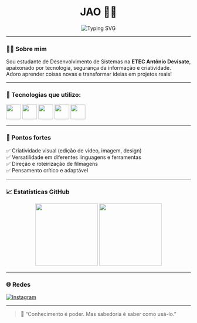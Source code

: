 <h1 align="center">JAO 👨‍💻</h1>

<p align="center">
  <img src="https://readme-typing-svg.herokuapp.com?font=Fira+Code&weight=500&size=22&pause=1000&color=00A8E8&center=true&vCenter=true&width=435&lines=Web+Developer;CyberSecurity+Enthusiast;Creative+Mind+%F0%9F%8E%A8" alt="Typing SVG" />
</p>

---

### 👨‍💼 Sobre mim
Sou estudante de Desenvolvimento de Sistemas na **ETEC Antônio Devisate**, apaixonado por tecnologia, segurança da informação e criatividade.  
Adoro aprender coisas novas e transformar ideias em projetos reais!

---

### 🚀 Tecnologias que utilizo:

<p align="left">
  <img src="https://cdn.jsdelivr.net/gh/devicons/devicon/icons/html5/html5-original.svg" width="40" height="40"/>
  <img src="https://cdn.jsdelivr.net/gh/devicons/devicon/icons/css3/css3-original.svg" width="40" height="40"/>
  <img src="https://cdn.jsdelivr.net/gh/devicons/devicon/icons/php/php-original.svg" width="40" height="40"/>
  <img src="https://cdn.jsdelivr.net/gh/devicons/devicon/icons/python/python-original.svg" width="40" height="40"/>
  <img src="https://cdn.jsdelivr.net/gh/devicons/devicon/icons/csharp/csharp-original.svg" width="40" height="40"/>
</p>

---

### 🧠 Pontos fortes

✅ Criatividade visual (edição de vídeo, imagem, design)  
✅ Versatilidade em diferentes linguagens e ferramentas  
✅ Direção e roteirização de filmagens  
✅ Pensamento crítico e adaptável

---

### 📈 Estatísticas GitHub

<p align="center">
  <img height="170" src="https://github-readme-stats.vercel.app/api?username=WhotfJao&show_icons=true&theme=tokyonight&count_private=true&hide=prs"/>
  <img height="170" src="https://github-readme-stats.vercel.app/api/top-langs/?username=WhotfJao&layout=compact&theme=tokyonight"/>
</p>

---

### 🌐 Redes

[![Instagram](https://img.shields.io/badge/Instagram-%40whotf_jao-DD2476?style=for-the-badge&logo=instagram&logoColor=white)](https://instagram.com/whotf_jao)

---

> 🎯 “Conhecimento é poder. Mas sabedoria é saber como usá-lo.”  
